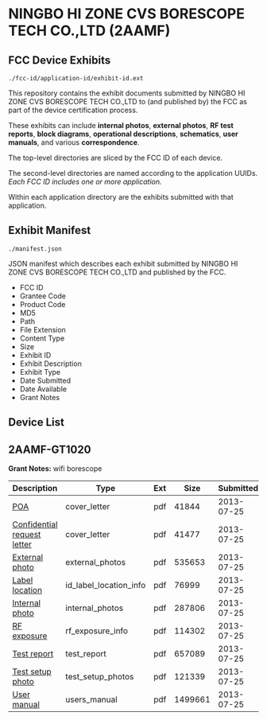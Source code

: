 # NINGBO HI ZONE CVS BORESCOPE TECH CO.,LTD (2AAMF)
## FCC Device Exhibits

```
./fcc-id/application-id/exhibit-id.ext
```

This repository contains the exhibit documents submitted by NINGBO HI ZONE CVS BORESCOPE TECH CO.,LTD to (and published by) the FCC as part of the device certification process.

These exhibits can include **internal photos**, **external photos**, **RF test reports**, **block diagrams**, **operational descriptions**, **schematics**, **user manuals**, and various **correspondence**.

The top-level directories are sliced by the FCC ID of each device.

The second-level directories are named according to the application UUIDs. *Each FCC ID includes one or more application.*

Within each application directory are the exhibits submitted with that application. 

## Exhibit Manifest

```
./manifest.json
```

JSON manifest which describes each exhibit submitted by NINGBO HI ZONE CVS BORESCOPE TECH CO.,LTD and published by the FCC.

- FCC ID
- Grantee Code
- Product Code
- MD5
- Path
- File Extension
- Content Type
- Size
- Exhibit ID
- Exhibit Description
- Exhibit Type
- Date Submitted
- Date Available
- Grant Notes

## Device List
## 2AAMF-GT1020
**Grant Notes:** wifi borescope

| Description | Type | Ext | Size | Submitted | Available |
| ----------- | ---- | --- | ---- | --------- | --------- |
| [POA](2AAMF-GT1020/ef133da0fdd0511e0f524335e08bdc5c/2025953.pdf) | cover_letter | pdf | 41844 | 2013-07-25 | 2013-07-25 |
| [Confidential request letter](2AAMF-GT1020/ef133da0fdd0511e0f524335e08bdc5c/2025954.pdf) | cover_letter | pdf | 41477 | 2013-07-25 | 2013-07-25 |
| [External photo](2AAMF-GT1020/ef133da0fdd0511e0f524335e08bdc5c/2025961.pdf) | external_photos | pdf | 535653 | 2013-07-25 | 2013-07-25 |
| [Label location](2AAMF-GT1020/ef133da0fdd0511e0f524335e08bdc5c/2025963.pdf) | id_label_location_info | pdf | 76999 | 2013-07-25 | 2013-07-25 |
| [Internal photo](2AAMF-GT1020/ef133da0fdd0511e0f524335e08bdc5c/2025962.pdf) | internal_photos | pdf | 287806 | 2013-07-25 | 2013-07-25 |
| [RF exposure](2AAMF-GT1020/ef133da0fdd0511e0f524335e08bdc5c/2025959.pdf) | rf_exposure_info | pdf | 114302 | 2013-07-25 | 2013-07-25 |
| [Test report](2AAMF-GT1020/ef133da0fdd0511e0f524335e08bdc5c/2025958.pdf) | test_report | pdf | 657089 | 2013-07-25 | 2013-07-25 |
| [Test setup photo](2AAMF-GT1020/ef133da0fdd0511e0f524335e08bdc5c/2025960.pdf) | test_setup_photos | pdf | 121339 | 2013-07-25 | 2013-07-25 |
| [User manual](2AAMF-GT1020/ef133da0fdd0511e0f524335e08bdc5c/2025964.pdf) | users_manual | pdf | 1499661 | 2013-07-25 | 2013-07-25 |
